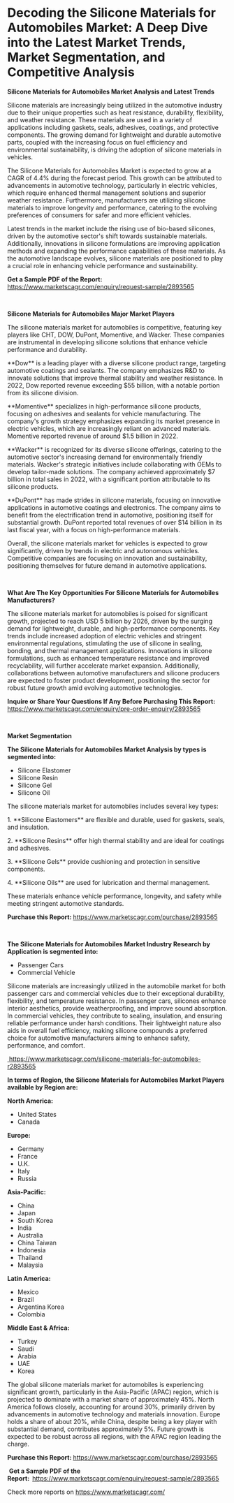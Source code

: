 <p><h1>Decoding the Silicone Materials for Automobiles Market: A Deep Dive into the Latest Market Trends, Market Segmentation, and Competitive Analysis</h1></p><p><strong>Silicone Materials for Automobiles Market Analysis and Latest Trends</strong></p>
<p><p>Silicone materials are increasingly being utilized in the automotive industry due to their unique properties such as heat resistance, durability, flexibility, and weather resistance. These materials are used in a variety of applications including gaskets, seals, adhesives, coatings, and protective components. The growing demand for lightweight and durable automotive parts, coupled with the increasing focus on fuel efficiency and environmental sustainability, is driving the adoption of silicone materials in vehicles.</p><p>The Silicone Materials for Automobiles Market is expected to grow at a CAGR of 4.4% during the forecast period. This growth can be attributed to advancements in automotive technology, particularly in electric vehicles, which require enhanced thermal management solutions and superior weather resistance. Furthermore, manufacturers are utilizing silicone materials to improve longevity and performance, catering to the evolving preferences of consumers for safer and more efficient vehicles.</p><p>Latest trends in the market include the rising use of bio-based silicones, driven by the automotive sector's shift towards sustainable materials. Additionally, innovations in silicone formulations are improving application methods and expanding the performance capabilities of these materials. As the automotive landscape evolves, silicone materials are positioned to play a crucial role in enhancing vehicle performance and sustainability.</p></p>
<p><strong>Get a Sample PDF of the Report:&nbsp;</strong> <a href="https://www.marketscagr.com/enquiry/request-sample/2893565?utm_campaign=3440&utm_medium=2&utm_source=Github&utm_content=ia&utm_term=15032025&utm_id=silicone-materials-for-automobiles">https://www.marketscagr.com/enquiry/request-sample/2893565</a></p>
<p>&nbsp;</p>
<p><strong>Silicone Materials for Automobiles Major Market Players</strong></p>
<p><p>The silicone materials market for automobiles is competitive, featuring key players like CHT, DOW, DuPont, Momentive, and Wacker. These companies are instrumental in developing silicone solutions that enhance vehicle performance and durability.</p><p>**Dow** is a leading player with a diverse silicone product range, targeting automotive coatings and sealants. The company emphasizes R&D to innovate solutions that improve thermal stability and weather resistance. In 2022, Dow reported revenue exceeding $55 billion, with a notable portion from its silicone division.</p><p>**Momentive** specializes in high-performance silicone products, focusing on adhesives and sealants for vehicle manufacturing. The company's growth strategy emphasizes expanding its market presence in electric vehicles, which are increasingly reliant on advanced materials. Momentive reported revenue of around $1.5 billion in 2022.</p><p>**Wacker** is recognized for its diverse silicone offerings, catering to the automotive sector's increasing demand for environmentally friendly materials. Wacker's strategic initiatives include collaborating with OEMs to develop tailor-made solutions. The company achieved approximately $7 billion in total sales in 2022, with a significant portion attributable to its silicone products.</p><p>**DuPont** has made strides in silicone materials, focusing on innovative applications in automotive coatings and electronics. The company aims to benefit from the electrification trend in automotive, positioning itself for substantial growth. DuPont reported total revenues of over $14 billion in its last fiscal year, with a focus on high-performance materials.</p><p>Overall, the silicone materials market for vehicles is expected to grow significantly, driven by trends in electric and autonomous vehicles. Competitive companies are focusing on innovation and sustainability, positioning themselves for future demand in automotive applications.</p></p>
<p>&nbsp;</p>
<p><strong>What Are The Key Opportunities For Silicone Materials for Automobiles Manufacturers?</strong></p>
<p><p>The silicone materials market for automobiles is poised for significant growth, projected to reach USD 5 billion by 2026, driven by the surging demand for lightweight, durable, and high-performance components. Key trends include increased adoption of electric vehicles and stringent environmental regulations, stimulating the use of silicone in sealing, bonding, and thermal management applications. Innovations in silicone formulations, such as enhanced temperature resistance and improved recyclability, will further accelerate market expansion. Additionally, collaborations between automotive manufacturers and silicone producers are expected to foster product development, positioning the sector for robust future growth amid evolving automotive technologies.</p></p>
<p><strong>Inquire or Share Your Questions If Any Before Purchasing This Report:</strong> <a href="https://www.marketscagr.com/enquiry/pre-order-enquiry/2893565?utm_campaign=3440&utm_medium=2&utm_source=Github&utm_content=ia&utm_term=15032025&utm_id=silicone-materials-for-automobiles">https://www.marketscagr.com/enquiry/pre-order-enquiry/2893565</a></p>
<p>&nbsp;</p>
<p><strong>Market Segmentation</strong></p>
<p><strong>The Silicone Materials for Automobiles Market Analysis by types is segmented into:</strong></p>
<p><ul><li>Silicone Elastomer</li><li>Silicone Resin</li><li>Silicone Gel</li><li>Silicone Oil</li></ul></p>
<p><p>The silicone materials market for automobiles includes several key types: </p><p>1. **Silicone Elastomers** are flexible and durable, used for gaskets, seals, and insulation. </p><p>2. **Silicone Resins** offer high thermal stability and are ideal for coatings and adhesives. </p><p>3. **Silicone Gels** provide cushioning and protection in sensitive components. </p><p>4. **Silicone Oils** are used for lubrication and thermal management. </p><p>These materials enhance vehicle performance, longevity, and safety while meeting stringent automotive standards.</p></p>
<p><strong>Purchase this Report:&nbsp;</strong><a href="https://www.marketscagr.com/purchase/2893565?utm_campaign=3440&utm_medium=2&utm_source=Github&utm_content=ia&utm_term=15032025&utm_id=silicone-materials-for-automobiles">https://www.marketscagr.com/purchase/2893565</a></p>
<p>&nbsp;</p>
<p><strong>The Silicone Materials for Automobiles Market Industry Research by Application is segmented into:</strong></p>
<p><ul><li>Passenger Cars</li><li>Commercial Vehicle</li></ul></p>
<p><p>Silicone materials are increasingly utilized in the automobile market for both passenger cars and commercial vehicles due to their exceptional durability, flexibility, and temperature resistance. In passenger cars, silicones enhance interior aesthetics, provide weatherproofing, and improve sound absorption. In commercial vehicles, they contribute to sealing, insulation, and ensuring reliable performance under harsh conditions. Their lightweight nature also aids in overall fuel efficiency, making silicone compounds a preferred choice for automotive manufacturers aiming to enhance safety, performance, and comfort.</p></p>
<p><a href="https://www.marketscagr.com/silicone-materials-for-automobiles-r2893565?utm_campaign=3440&utm_medium=2&utm_source=Github&utm_content=ia&utm_term=15032025&utm_id=silicone-materials-for-automobiles">&nbsp;https://www.marketscagr.com/silicone-materials-for-automobiles-r2893565</a></p>
<p><strong>In terms of Region, the Silicone Materials for Automobiles Market Players available by Region are:</strong></p>
<p>
    <p> <strong> North America: </strong>
        <ul>
            <li>United States</li>
            <li>Canada</li>
        </ul>
        </p> 
    <p> <strong> Europe: </strong>
        <ul>
            <li>Germany</li>
            <li>France</li>
            <li>U.K.</li>
            <li>Italy</li>
            <li>Russia</li>
        </ul>
        </p> 
    <p> <strong> Asia-Pacific: </strong>
        <ul>
            <li>China</li>
            <li>Japan</li>
            <li>South Korea</li>
            <li>India</li>
            <li>Australia</li>
            <li>China Taiwan</li>
            <li>Indonesia</li>
            <li>Thailand</li>
            <li>Malaysia</li>
        </ul>
        </p> 
    <p> <strong> Latin America: </strong>
        <ul>
            <li>Mexico</li>
            <li>Brazil</li>
            <li>Argentina Korea</li>
            <li>Colombia</li>
        </ul>
        </p> 
    <p> <strong> Middle East & Africa: </strong>
        <ul>
            <li>Turkey</li>
            <li>Saudi</li>
            <li>Arabia</li>
            <li>UAE</li>
            <li>Korea</li>
        </ul>
    </p>
    </p>
<p><p>The global silicone materials market for automobiles is experiencing significant growth, particularly in the Asia-Pacific (APAC) region, which is projected to dominate with a market share of approximately 45%. North America follows closely, accounting for around 30%, primarily driven by advancements in automotive technology and materials innovation. Europe holds a share of about 20%, while China, despite being a key player with substantial demand, contributes approximately 5%. Future growth is expected to be robust across all regions, with the APAC region leading the charge.</p></p>
<p><strong>Purchase this Report: </strong><a href="https://www.marketscagr.com/purchase/2893565?utm_campaign=3440&utm_medium=2&utm_source=Github&utm_content=ia&utm_term=15032025&utm_id=silicone-materials-for-automobiles">https://www.marketscagr.com/purchase/2893565</a></p>
<p>&nbsp;<strong>Get a Sample PDF of the Report:&nbsp;&nbsp;</strong><a href="https://www.marketscagr.com/enquiry/request-sample/2893565?utm_campaign=3440&utm_medium=2&utm_source=Github&utm_content=ia&utm_term=15032025&utm_id=silicone-materials-for-automobiles">https://www.marketscagr.com/enquiry/request-sample/2893565</a></p>
<p><strong></strong></p>
<p>Check more reports on <a href="https://www.marketscagr.com/?utm_campaign=3440&utm_medium=2&utm_source=Github&utm_content=ia&utm_term=15032025&utm_id=silicone-materials-for-automobiles">https://www.marketscagr.com/</a></p>